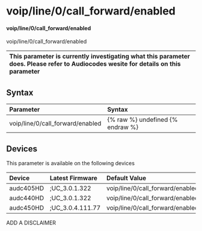 ﻿---
description: voip/line/0/call_forward/enabled
search: false
---

# voip/line/0/call_forward/enabled

#### voip/line/0/call_forward/enabled

voip/line/0/call_forward/enabled


| This parameter is currently investigating what this parameter does. Please refer to Audiocodes wesite for details on this parameter | 
| :--- |

## Syntax
| Parameter | Syntax |
| :--- | :--- |
|voip/line/0/call_forward/enabled | {% raw %} undefined {% endraw %}|

## Devices
This parameter is available on the following devices

| Device | Latest Firmware | Default Value |
|:---|:---|:---|
| audc405HD | ;UC_3.0.1.322 | voip/line/0/call_forward/enabled=1 
| audc440HD | ;UC_3.0.1.322 | voip/line/0/call_forward/enabled=1 
| audc450HD | ;UC_3.0.4.111.77 | voip/line/0/call_forward/enabled=1 

ADD A DISCLAIMER
